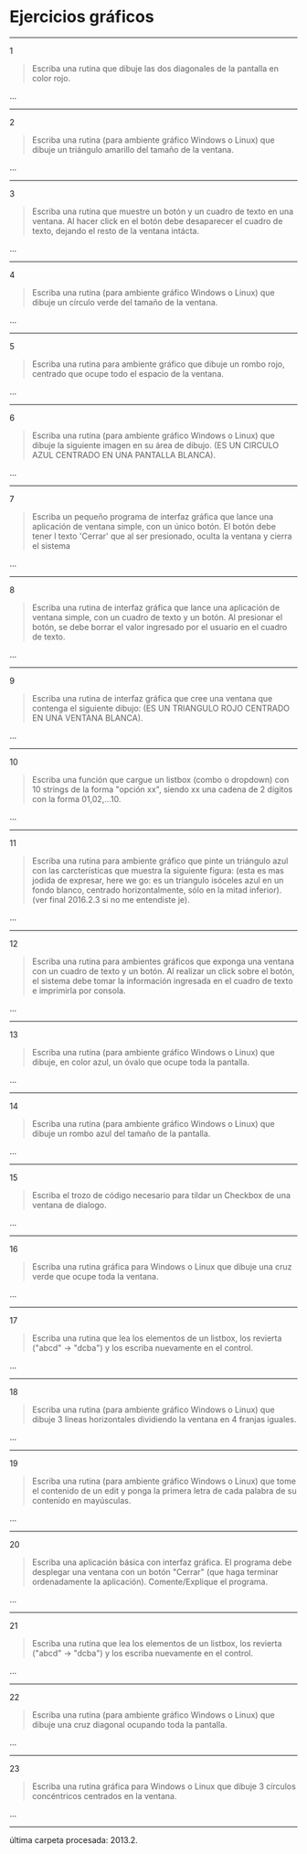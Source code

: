 # Ejercicios gráficos

---
1
> Escriba una rutina que dibuje las dos diagonales de la pantalla en color rojo.

...

---
2
> Escriba una rutina (para ambiente gráfico Windows o Linux) que dibuje un triángulo amarillo del tamaño de la ventana.

...

---
3
> Escriba una rutina que muestre un botón y un cuadro de texto en una ventana. Al hacer click en el botón debe desaparecer el cuadro de texto, dejando el resto de la ventana intácta.

...

---
4
> Escriba una rutina (para ambiente gráfico Windows o Linux) que dibuje un círculo verde del tamaño de la ventana.

...

---
5
> Escriba una rutina para ambiente gráfico que dibuje un rombo rojo, centrado que ocupe todo el espacio de la ventana.

...

---
6
> Escriba una rutina (para ambiente gráfico Windows o Linux) que dibuje la siguiente imagen en su área de dibujo. (ES UN CIRCULO AZUL CENTRADO EN UNA PANTALLA BLANCA).

...

---
7
> Escriba un pequeño programa de interfaz gráfica que lance una aplicación de ventana simple, con un único botón. El botón debe tener  l texto 'Cerrar' que al ser presionado, oculta la ventana y cierra el sistema

...

---
8
> Escriba una rutina de interfaz gráfica que  lance una aplicación de ventana simple, con un cuadro de texto y un botón. Al presionar el  botón, se debe borrar el valor ingresado por el usuario en el cuadro de texto.

...

---
9
> Escriba una rutina de interfaz gráfica que cree una ventana que contenga el siguiente dibujo: (ES UN TRIANGULO ROJO CENTRADO EN UNA VENTANA BLANCA).

...

---
10
> Escriba una función que cargue un listbox (combo o dropdown) con 10 strings de la forma "opción xx", siendo xx una cadena de 2 dígitos con la forma 01,02,...10.

...

---
11
> Escriba una rutina para ambiente gráfico que pinte un triángulo azul con las carcterísticas que muestra la siguiente figura: (esta es mas jodida de expresar, here we go: es un triangulo isóceles azul en un fondo blanco, centrado horizontalmente, sólo en la mitad inferior). (ver final 2016.2.3 si no me entendiste je).

...

---
12
> Escriba una rutina para ambientes gráficos que exponga una ventana con un cuadro de texto y un botón. Al realizar un click sobre el botón, el sistema debe tomar la información ingresada en el cuadro de texto e imprimirla por consola.

...

---
13
> Escriba una rutina (para ambiente gráfico Windows o Linux) que dibuje, en color azul, un óvalo que ocupe toda la pantalla.

...

---
14
> Escriba una rutina (para ambiente gráfico Windows o Linux) que dibuje un rombo azul del tamaño de la pantalla.

...

---
15
> Escriba el trozo de código necesario para tildar un Checkbox de una ventana de dialogo.

...

---
16
> Escriba una rutina gráfica para Windows o Linux que dibuje una cruz verde que ocupe toda la ventana.

...

---
17
> Escriba una rutina que lea los elementos de un listbox, los revierta ("abcd" → "dcba") y los escriba nuevamente en el control.

...

---
18
> Escriba una rutina (para ambiente gráfico Windows o Linux) que dibuje 3 lineas horizontales dividiendo la ventana en 4 franjas iguales.

...

---
19
> Escriba una rutina (para ambiente gráfico Windows o Linux) que tome el contenido de un edit y ponga la primera letra de cada palabra de su contenido en mayúsculas.

...

---
20
> Escriba una aplicación básica con interfaz gráfica. El programa debe desplegar una ventana con un botón "Cerrar" (que haga terminar ordenadamente la aplicación). Comente/Explique el programa.

...

---
21
> Escriba una rutina que lea los elementos de un listbox, los revierta ("abcd" → "dcba") y los escriba nuevamente en el control.

...

---
22
> Escriba una rutina (para ambiente gráfico Windows o Linux) que dibuje una cruz diagonal ocupando toda la pantalla.

...

---
23
> Escriba una rutina gráfica para Windows o Linux que dibuje 3 círculos concéntricos centrados en la ventana.

...

---

última carpeta procesada: 2013.2.
